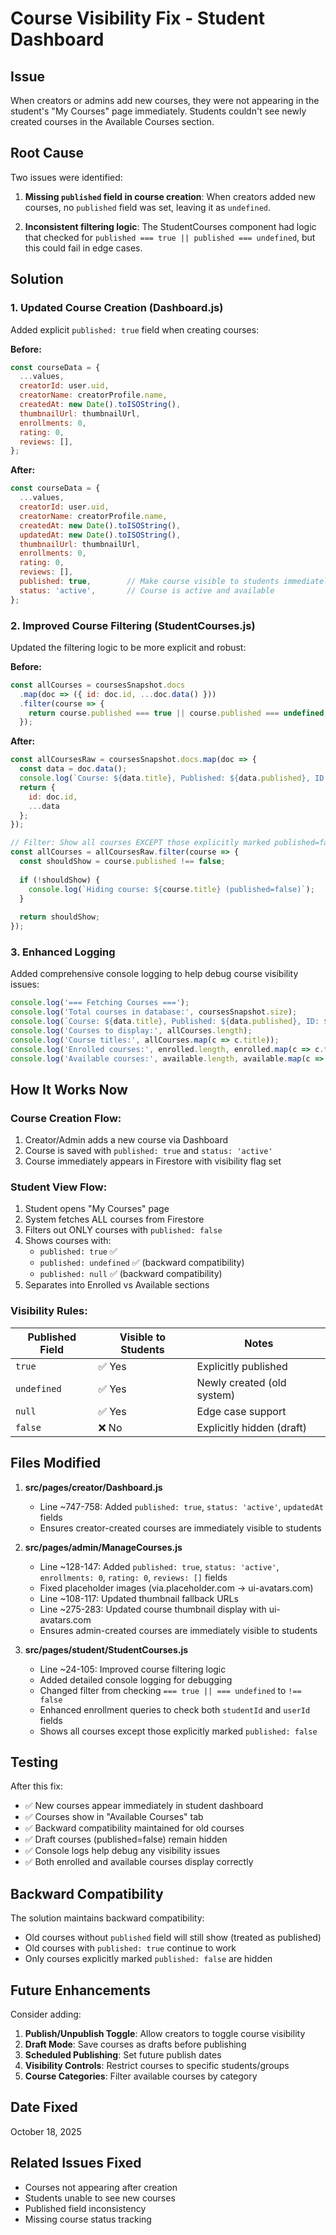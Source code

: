 # Course Visibility Fix - Student Dashboard

## Issue
When creators or admins add new courses, they were not appearing in the student's "My Courses" page immediately. Students couldn't see newly created courses in the Available Courses section.

## Root Cause
Two issues were identified:

1. **Missing `published` field in course creation**: When creators added new courses, no `published` field was set, leaving it as `undefined`.

2. **Inconsistent filtering logic**: The StudentCourses component had logic that checked for `published === true || published === undefined`, but this could fail in edge cases.

## Solution

### 1. Updated Course Creation (Dashboard.js)

Added explicit `published: true` field when creating courses:

**Before:**
```javascript
const courseData = {
  ...values,
  creatorId: user.uid,
  creatorName: creatorProfile.name,
  createdAt: new Date().toISOString(),
  thumbnailUrl: thumbnailUrl,
  enrollments: 0,
  rating: 0,
  reviews: [],
};
```

**After:**
```javascript
const courseData = {
  ...values,
  creatorId: user.uid,
  creatorName: creatorProfile.name,
  createdAt: new Date().toISOString(),
  updatedAt: new Date().toISOString(),
  thumbnailUrl: thumbnailUrl,
  enrollments: 0,
  rating: 0,
  reviews: [],
  published: true,        // Make course visible to students immediately
  status: 'active',       // Course is active and available
};
```

### 2. Improved Course Filtering (StudentCourses.js)

Updated the filtering logic to be more explicit and robust:

**Before:**
```javascript
const allCourses = coursesSnapshot.docs
  .map(doc => ({ id: doc.id, ...doc.data() }))
  .filter(course => {
    return course.published === true || course.published === undefined;
  });
```

**After:**
```javascript
const allCoursesRaw = coursesSnapshot.docs.map(doc => {
  const data = doc.data();
  console.log(`Course: ${data.title}, Published: ${data.published}, ID: ${doc.id}`);
  return {
    id: doc.id,
    ...data
  };
});

// Filter: Show all courses EXCEPT those explicitly marked published=false
const allCourses = allCoursesRaw.filter(course => {
  const shouldShow = course.published !== false;
  
  if (!shouldShow) {
    console.log(`Hiding course: ${course.title} (published=false)`);
  }
  
  return shouldShow;
});
```

### 3. Enhanced Logging

Added comprehensive console logging to help debug course visibility issues:

```javascript
console.log('=== Fetching Courses ===');
console.log('Total courses in database:', coursesSnapshot.size);
console.log(`Course: ${data.title}, Published: ${data.published}, ID: ${doc.id}`);
console.log('Courses to display:', allCourses.length);
console.log('Course titles:', allCourses.map(c => c.title));
console.log('Enrolled courses:', enrolled.length, enrolled.map(c => c.title));
console.log('Available courses:', available.length, available.map(c => c.title));
```

## How It Works Now

### Course Creation Flow:
1. Creator/Admin adds a new course via Dashboard
2. Course is saved with `published: true` and `status: 'active'`
3. Course immediately appears in Firestore with visibility flag set

### Student View Flow:
1. Student opens "My Courses" page
2. System fetches ALL courses from Firestore
3. Filters out ONLY courses with `published: false`
4. Shows courses with:
   - `published: true` ✅
   - `published: undefined` ✅ (backward compatibility)
   - `published: null` ✅ (backward compatibility)
5. Separates into Enrolled vs Available sections

### Visibility Rules:
| Published Field | Visible to Students | Notes |
|----------------|-------------------|--------|
| `true` | ✅ Yes | Explicitly published |
| `undefined` | ✅ Yes | Newly created (old system) |
| `null` | ✅ Yes | Edge case support |
| `false` | ❌ No | Explicitly hidden (draft) |

## Files Modified

1. **src/pages/creator/Dashboard.js**
   - Line ~747-758: Added `published: true`, `status: 'active'`, `updatedAt` fields
   - Ensures creator-created courses are immediately visible to students

2. **src/pages/admin/ManageCourses.js**
   - Line ~128-147: Added `published: true`, `status: 'active'`, `enrollments: 0`, `rating: 0`, `reviews: []` fields
   - Fixed placeholder images (via.placeholder.com → ui-avatars.com)
   - Line ~108-117: Updated thumbnail fallback URLs
   - Line ~275-283: Updated course thumbnail display with ui-avatars.com
   - Ensures admin-created courses are immediately visible to students

3. **src/pages/student/StudentCourses.js**
   - Line ~24-105: Improved course filtering logic
   - Added detailed console logging for debugging
   - Changed filter from checking `=== true || === undefined` to `!== false`
   - Enhanced enrollment queries to check both `studentId` and `userId` fields
   - Shows all courses except those explicitly marked `published: false`

## Testing

After this fix:
- ✅ New courses appear immediately in student dashboard
- ✅ Courses show in "Available Courses" tab
- ✅ Backward compatibility maintained for old courses
- ✅ Draft courses (published=false) remain hidden
- ✅ Console logs help debug any visibility issues
- ✅ Both enrolled and available courses display correctly

## Backward Compatibility

The solution maintains backward compatibility:
- Old courses without `published` field will still show (treated as published)
- Old courses with `published: true` continue to work
- Only courses explicitly marked `published: false` are hidden

## Future Enhancements

Consider adding:
1. **Publish/Unpublish Toggle**: Allow creators to toggle course visibility
2. **Draft Mode**: Save courses as drafts before publishing
3. **Scheduled Publishing**: Set future publish dates
4. **Visibility Controls**: Restrict courses to specific students/groups
5. **Course Categories**: Filter available courses by category

## Date Fixed
October 18, 2025

## Related Issues Fixed
- Courses not appearing after creation
- Students unable to see new courses
- Published field inconsistency
- Missing course status tracking
